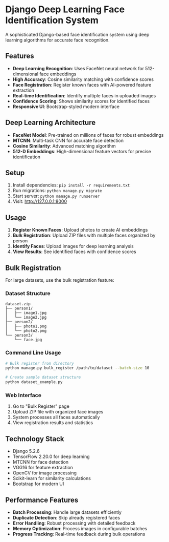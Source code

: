 # Django Deep Learning Face Identification System

A sophisticated Django-based face identification system using deep learning algorithms for accurate face recognition.

## Features
- **Deep Learning Recognition**: Uses FaceNet neural network for 512-dimensional face embeddings
- **High Accuracy**: Cosine similarity matching with confidence scores
- **Face Registration**: Register known faces with AI-powered feature extraction
- **Real-time Identification**: Identify multiple faces in uploaded images
- **Confidence Scoring**: Shows similarity scores for identified faces
- **Responsive UI**: Bootstrap-styled modern interface

## Deep Learning Architecture
- **FaceNet Model**: Pre-trained on millions of faces for robust embeddings
- **MTCNN**: Multi-task CNN for accurate face detection
- **Cosine Similarity**: Advanced matching algorithm
- **512-D Embeddings**: High-dimensional feature vectors for precise identification

## Setup
1. Install dependencies: `pip install -r requirements.txt`
2. Run migrations: `python manage.py migrate`
3. Start server: `python manage.py runserver`
4. Visit: http://127.0.0.1:8000

## Usage
1. **Register Known Faces**: Upload photos to create AI embeddings
2. **Bulk Registration**: Upload ZIP files with multiple faces organized by person
3. **Identify Faces**: Upload images for deep learning analysis
4. **View Results**: See identified faces with confidence scores

## Bulk Registration
For large datasets, use the bulk registration feature:

### Dataset Structure
```
dataset.zip
├── person1/
│   ├── image1.jpg
│   └── image2.jpg
├── person2/
│   ├── photo1.png
│   └── photo2.png
└── person3/
    └── face.jpg
```

### Command Line Usage
```bash
# Bulk register from directory
python manage.py bulk_register /path/to/dataset --batch-size 10

# Create sample dataset structure
python dataset_example.py
```

### Web Interface
1. Go to "Bulk Register" page
2. Upload ZIP file with organized face images
3. System processes all faces automatically
4. View registration results and statistics

## Technology Stack
- Django 5.2.6
- TensorFlow 2.20.0 for deep learning
- MTCNN for face detection
- VGG16 for feature extraction
- OpenCV for image processing
- Scikit-learn for similarity calculations
- Bootstrap for modern UI

## Performance Features
- **Batch Processing**: Handle large datasets efficiently
- **Duplicate Detection**: Skip already registered faces
- **Error Handling**: Robust processing with detailed feedback
- **Memory Optimization**: Process images in configurable batches
- **Progress Tracking**: Real-time feedback during bulk operations